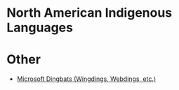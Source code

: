 # North American Indigenous Languages

<!--
[Language Resources (Not Categorised By Langauge)](Language-Resources.md)
# Languages
- [Native American Languages](Languages/Native-American/Native-American.md)

## European
### Ireland
- [Shelta (Cant, Gammon)](Languages/Shelta.md)
## Sign Languages
- [Japanese Sign Language (JSL)](Languages/Sign-Langauge/Japanese-Sign-Langauge.md)
## Constructed
- [toki pona](Languages/Constructed/toki-pona.md)
- [Esperanto](Languages/Constructed/Esperanto.md)
- [Wenja](Languages/Constructed/Wenja.md)
--->

# Other

- [Microsoft Dingbats (Wingdings, Webdings, etc.)](languages/other/wingdings.md)
